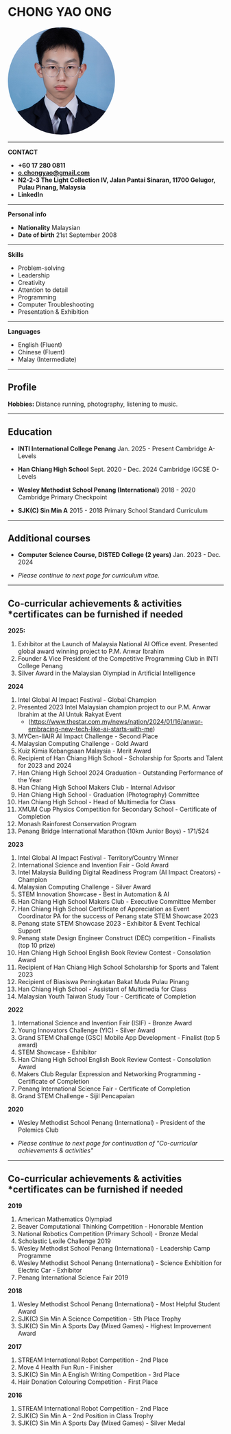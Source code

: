 # CHONG YAO ONG

<img
src="ONG_CHONG_YAO_headshot.jpg"
alt="A perfectly centered cat"
style="width: 250px; height: 250px; border-radius: 50%; object-fit: cover; object-position: 50% 40%;">

---

**CONTACT**

*   **+60 17 280 0811**
*   **o.chongyao@gmail.com**
*   **N2-2-3 The Light Collection IV, Jalan Pantai Sinaran, 11700 Gelugor, Pulau Pinang, Malaysia**
*   **LinkedIn**

---

**Personal info**

*   **Nationality**
    Malaysian
*   **Date of birth**
    21st September 2008

---

**Skills**

*   Problem-solving
*   Leadership
*   Creativity
*   Attention to detail
*   Programming
*   Computer Troubleshooting
*   Presentation & Exhibition

---

**Languages**

*   English (Fluent)
*   Chinese (Fluent)
*   Malay (Intermediate)

---

## Profile

**Hobbies:**
Distance running, photography, listening to music.

---

## Education

*   **INTI International College Penang** Jan. 2025 - Present
    Cambridge A-Levels

*   **Han Chiang High School** Sept. 2020 - Dec. 2024
    Cambridge IGCSE O-Levels

*   **Wesley Methodist School Penang (International)** 2018 - 2020
    Cambridge Primary Checkpoint

*   **SJK(C) Sin Min A** 2015 - 2018
    Primary School Standard Curriculum

---

## Additional courses

*   **Computer Science Course, DISTED College (2 years)**
    Jan. 2023 - Dec. 2024

*   *Please continue to next page for curriculum vitae.*

---

## Co-curricular achievements & activities \*certificates can be furnished if needed

**2025:**

1.  Exhibitor at the Launch of Malaysia National AI Office event. Presented global award winning project to P.M. Anwar Ibrahim
2.  Founder & Vice President of the Competitive Programming Club in INTI College Penang
3.  Silver Award in the Malaysian Olympiad in Artificial Intelligence

**2024**

1.  Intel Global AI Impact Festival - Global Champion
2.  Presented 2023 Intel Malaysian champion project to our P.M. Anwar Ibrahim at the AI Untuk Rakyat Event
    *   (https://www.thestar.com.my/news/nation/2024/01/16/anwar-embracing-new-tech-like-ai-starts-with-me)
3.  MYCen-IIAIR AI Impact Challenge - Second Place
4.  Malaysian Computing Challenge - Gold Award
5.  Kuiz Kimia Kebangsaan Malaysia - Merit Award
6.  Recipient of Han Chiang High School - Scholarship for Sports and Talent for 2023 and 2024
7.  Han Chiang High School 2024 Graduation - Outstanding Performance of the Year
8.  Han Chiang High School Makers Club - Internal Advisor
9.  Han Chiang High School - Graduation (Photography) Committee
10. Han Chiang High School - Head of Multimedia for Class
11. XMUM Cup Physics Competition for Secondary School - Certificate of Completion
12. Monash Rainforest Conservation Program
13. Penang Bridge International Marathon (10km Junior Boys) - 171/524

**2023**

1.  Intel Global AI Impact Festival - Territory/Country Winner
2.  International Science and Invention Fair - Gold Award
3.  Intel Malaysia Building Digital Readiness Program (AI Impact Creators) - Champion
4.  Malaysian Computing Challenge - Silver Award
5.  STEM Innovation Showcase - Best in Automation & AI
6.  Han Chiang High School Makers Club - Executive Committee Member
7.  Han Chiang High School Certificate of Appreciation as Event Coordinator PA for the success of Penang state STEM Showcase 2023
8.  Penang state STEM Showcase 2023 - Exhibitor & Event Techical Support
9.  Penang state Design Engineer Construct (DEC) competition - Finalists (top 10 prize)
10. Han Chiang High School English Book Review Contest - Consolation Award
11. Recipient of Han Chiang High School Scholarship for Sports and Talent 2023
12. Recipient of Biasiswa Peningkatan Bakat Muda Pulau Pinang
13. Han Chiang High School - Assistant of Multimedia for Class
14. Malaysian Youth Taiwan Study Tour - Certificate of Completion

**2022**

1.  International Science and Invention Fair (ISIF) - Bronze Award
2.  Young Innovators Challenge (YIC) - Silver Award
3.  Grand STEM Challenge (GSC) Mobile App Development - Finalist (top 5 award)
4.  STEM Showcase - Exhibitor
5.  Han Chiang High School English Book Review Contest - Consolation Award
6.  Makers Club Regular Expression and Networking Programming - Certificate of Completion
7.  Penang International Science Fair - Certificate of Completion
8.  Grand STEM Challenge - Sijil Pencapaian

**2020**

*   Wesley Methodist School Penang (International) - President of the Polemics Club

*   *Please continue to next page for continuation of "Co-curricular achievements & activities"*

---

## Co-curricular achievements & activities \*certificates can be furnished if needed

**2019**

1.  American Mathematics Olympiad
2.  Beaver Computational Thinking Competition - Honorable Mention
3.  National Robotics Competition (Primary School) - Bronze Medal
4.  Scholastic Lexile Challenge 2019
5.  Wesley Methodist School Penang (International) - Leadership Camp Programme
6.  Wesley Methodist School Penang (International) - Science Exhibition for Electric Car - Exhibitor
7.  Penang International Science Fair 2019

**2018**

1.  Wesley Methodist School Penang (International) - Most Helpful Student Award
2.  SJK(C) Sin Min A Science Competition - 5th Place Trophy
3.  SJK(C) Sin Min A Sports Day (Mixed Games) - Highest Improvement Award

**2017**

1.  STREAM International Robot Competition - 2nd Place
2.  Move 4 Health Fun Run - Finisher
3.  SJK(C) Sin Min A English Writing Competition - 3rd Place
4.  Hair Donation Colouring Competition - First Place

**2016**

1.  STREAM International Robot Competition - 2nd Place
2.  SJK(C) Sin Min A - 2nd Position in Class Trophy
3.  SJK(C) Sin Min A Sports Day (Mixed Games) - Silver Medal

